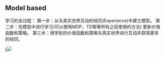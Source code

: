 ## Model based

学习的全过程：
第一步：从与真实世界互动的经历(Experience)中建立模型。
第二步：在模型中进行学习(可以使用MDP，TD等等所有之前使用的方法) 更新价值函数和策略。
第三步：用学到的价值函数和策略与真实世界进行互动并获得更多的经历。

[![](https://upload-images.jianshu.io/upload_images/10816620-586051ee2b3748a9.png?imageMogr2/auto-orient/strip|imageView2/2/w/261/format/webp)



